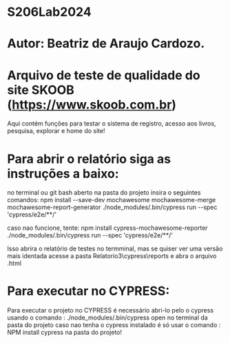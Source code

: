 # S206Lab2024

# Autor: Beatriz de Araujo Cardozo.

# Arquivo de teste de qualidade do site SKOOB (https://www.skoob.com.br)
Aqui contém funções para testar o sistema de registro, acesso aos livros, pesquisa, explorar e home do site!

# Para abrir o relatório siga as instruções a baixo:

no terminal ou git bash aberto na pasta do projeto insira o seguintes comandos:
npm install --save-dev mochawesome mochawesome-merge mochawesome-report-generator
./node_modules/.bin/cypress run --spec 'cypress/e2e/**/'

caso nao funcione, tente:
npm install cypress-mochawesome-reporter  
./node_modules/.bin/cypress run --spec 'cypress/e2e/**/'

Isso abrira o relatório de testes no termminal, mas se quiser ver uma versão mais identada acesse a pasta Relatorio3\cypress\reports e abra o arquivo .html

# Para executar no CYPRESS:

Para executar o projeto no CYPRESS é necessário abri-lo pelo o cypress usando o comando : ./node_modules/.bin/cypress open no terminal da pasta do projeto
caso nao tenha o cypress instalado é só usar o comando : NPM install cypress na pasta do projeto!
